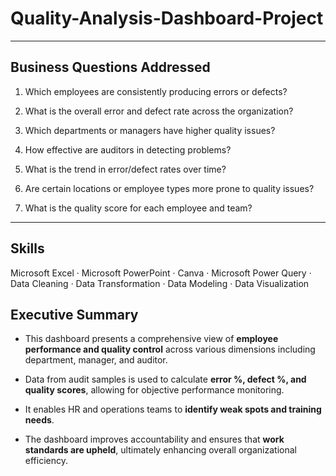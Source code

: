 # Quality-Analysis-Dashboard-Project
---

## Business Questions Addressed

1. Which employees are consistently producing errors or defects?

2. What is the overall error and defect rate across the organization?

3. Which departments or managers have higher quality issues?

4. How effective are auditors in detecting problems?

5. What is the trend in error/defect rates over time?

6. Are certain locations or employee types more prone to quality issues?

7. What is the quality score for each employee and team?

---
## Skills


Microsoft Excel · Microsoft PowerPoint · Canva · Microsoft Power Query · Data Cleaning · Data Transformation · Data Modeling · Data Visualization


## Executive Summary
- This dashboard presents a comprehensive view of **employee performance and quality control** across various dimensions including department, manager, and auditor.

- Data from audit samples is used to calculate **error %, defect %, and quality scores**, allowing for objective performance monitoring.

- It enables HR and operations teams to **identify weak spots and training needs**.

- The dashboard improves accountability and ensures that **work standards are upheld**, ultimately enhancing overall organizational efficiency.
